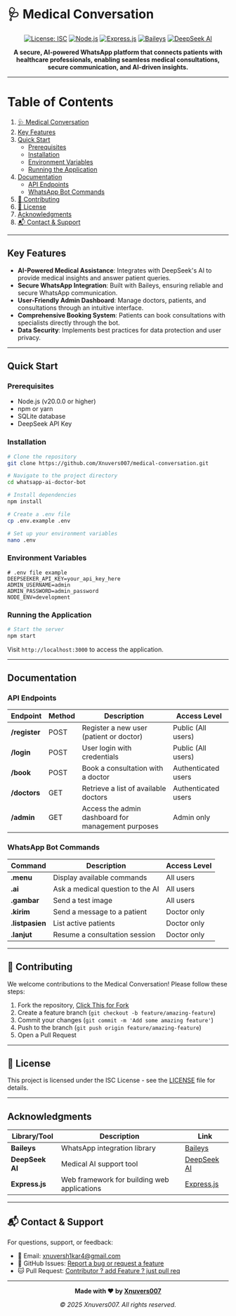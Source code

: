 # 🩺 Medical Conversation

<div align="center">

[![License: ISC](https://img.shields.io/badge/License-ISC-blue.svg)](LICENSE)
[![Node.js](https://img.shields.io/badge/Node.js-v20.0.0+-339933?logo=node.js&logoColor=white)](https://nodejs.org/)
[![Express.js](https://img.shields.io/badge/Express.js-v5.1.0-000000?logo=express&logoColor=white)](https://expressjs.com/)
[![Baileys](https://img.shields.io/badge/Baileys-v6.7.16-25D366?logo=whatsapp&logoColor=white)](https://github.com/whiskeysockets/baileys)
[![DeepSeek AI](https://img.shields.io/badge/DeepSeek%20AI-Powered-FF6F61?logo=openai&logoColor=white)](https://github.com/deepseek-ai/DeepSeek-Prover-V2)

**A secure, AI-powered WhatsApp platform that connects patients with healthcare professionals, enabling seamless medical consultations, secure communication, and AI-driven insights.**

</div>

---

# Table of Contents

1. [🩺 Medical Conversation](#-medical-conversation)
2. [Key Features](#key-features)
3. [Quick Start](#quick-start)
   - [Prerequisites](#prerequisites)
   - [Installation](#installation)
   - [Environment Variables](#environment-variables)
   - [Running the Application](#running-the-application)
4. [Documentation](#documentation)
   - [API Endpoints](#api-endpoints)
   - [WhatsApp Bot Commands](#whatsapp-bot-commands)
5. [🤝 Contributing](#-contributing)
6. [📜 License](#-license)
7. [Acknowledgments](#acknowledgments)
8. [📬 Contact & Support](#-contact--support)

---

## Key Features

- **AI-Powered Medical Assistance**: Integrates with DeepSeek's AI to provide medical insights and answer patient queries.
- **Secure WhatsApp Integration**: Built with Baileys, ensuring reliable and secure WhatsApp communication.
- **User-Friendly Admin Dashboard**: Manage doctors, patients, and consultations through an intuitive interface.
- **Comprehensive Booking System**: Patients can book consultations with specialists directly through the bot.
- **Data Security**: Implements best practices for data protection and user privacy.

---

## Quick Start

### Prerequisites

- Node.js (v20.0.0 or higher)
- npm or yarn
- SQLite database
- DeepSeek API Key

### Installation

```bash
# Clone the repository
git clone https://github.com/Xnuvers007/medical-conversation.git

# Navigate to the project directory
cd whatsapp-ai-doctor-bot

# Install dependencies
npm install

# Create a .env file
cp .env.example .env

# Set up your environment variables
nano .env
```

### Environment Variables

```env
# .env file example
DEEPSEEKER_API_KEY=your_api_key_here
ADMIN_USERNAME=admin
ADMIN_PASSWORD=admin_password
NODE_ENV=development
```

### Running the Application

```bash
# Start the server
npm start
```

Visit `http://localhost:3000` to access the application.

---

## Documentation

### API Endpoints

| **Endpoint**                | **Method** | **Description**                                    | **Access Level**      |
|-----------------------------|------------|----------------------------------------------------|-----------------------|
| **/register**                | POST       | Register a new user (patient or doctor)            | Public (All users)    |
| **/login**                   | POST       | User login with credentials                        | Public (All users)    |
| **/book**                    | POST       | Book a consultation with a doctor                  | Authenticated users   |
| **/doctors**                 | GET        | Retrieve a list of available doctors               | Authenticated users   |
| **/admin**                   | GET        | Access the admin dashboard for management purposes | Admin only            |

### WhatsApp Bot Commands

| **Command**      | **Description**                                     | **Access Level**      |
|------------------|-----------------------------------------------------|-----------------------|
| **.menu**        | Display available commands                          | All users             |
| **.ai**          | Ask a medical question to the AI                    | All users             |
| **.gambar**      | Send a test image                                   | All users             |
| **.kirim**       | Send a message to a patient                         | Doctor only           |
| **.listpasien**  | List active patients                                | Doctor only           |
| **.lanjut**      | Resume a consultation session                       | Doctor only           |

---

## 🤝 Contributing

We welcome contributions to the Medical Conversation! Please follow these steps:

1. Fork the repository, [Click This for Fork](https://github.com/Xnuvers007/medical-conversation/fork)
2. Create a feature branch (`git checkout -b feature/amazing-feature`)
3. Commit your changes (`git commit -m 'Add some amazing feature'`)
4. Push to the branch (`git push origin feature/amazing-feature`)
5. Open a Pull Request


---

## 📜 License

This project is licensed under the ISC License - see the [LICENSE](LICENSE) file for details.

---

## Acknowledgments

| **Library/Tool**        | **Description**                             | **Link**                                                      |
|-------------------------|---------------------------------------------|--------------------------------------------------------------|
| **Baileys**             | WhatsApp integration library                | [Baileys](https://github.com/whiskeysockets/baileys)          |
| **DeepSeek AI**         | Medical AI support tool                     | [DeepSeek AI](https://github.com/deepseek-ai/DeepSeek-Prover-V2)|
| **Express.js**          | Web framework for building web applications | [Express.js](https://expressjs.com/)                          |

---

## 📬 Contact & Support

For questions, support, or feedback:

- 📧 Email: [xnuversh1kar4@gmail.com](mailto:xnuversh1kar4@gmail.com)
- 💬 GitHub Issues: [Report a bug or request a feature](https://github.com/Xnuvers007/medical-conversation/issues)
- 🐱 Pull Request: [Contributor ? add Feature ? just pull req](https://github.com/Xnuvers007/medical-conversation/pulls)

---

<div align="center">

**Made with ❤️ by [Xnuvers007](https://github.com/Xnuvers007)**

*© 2025 Xnuvers007. All rights reserved.*

</div>
